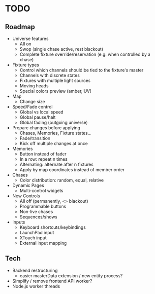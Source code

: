 # TODO

## Roadmap

- Universe features
  - All on
  - Swop (single chase active, rest blackout)
  - Complete fixture override/reservation (e.g. when controlled by a chase)
- Fixture types
  - Control which channels should be tied to the fixture's master
  - Channels with discrete states
  - Fixtures with multiple light sources
  - Moving heads
  - Special colors preview (amber, UV)
- Map
  - Change size
- Speed/Fade control
  - Global vs local speed
  - Global pause/halt
  - Global fading (outgoing universe)
- Prepare changes before applying
  - Chases, Memories, Fixture states...
  - Fade/transition
  - Kick off multiple changes at once
- Memories
  - Button instead of fader
  - In a row: repeat n times
  - Alternating: alternate after n fixtures
  - Apply by map coordinates instead of member order
- Chases
  - Color distribution: random, equal, relative
- Dynamic Pages
  - Multi-control widgets
- New Controls
  - All off (permanently, <> blackout)
  - Programmable buttons
  - Non-live chases
  - Sequences/shows
- Inputs
  - Keyboard shortcuts/keybindings
  - LaunchPad input
  - XTouch input
  - External input mapping

## Tech

- Backend restructuring
  - easier masterData extension / new entity process?
- Simplify / remove frontend API worker?
- Node.js worker threads
